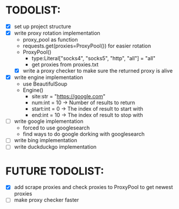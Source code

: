 # TODOLIST:

- [x] set up project structure
- [x] write proxy rotation implementation
  - proxy_pool as function
  - requests.get(proxies=ProxyPool()) for easier rotation
  - ProxyPool()
    - type:Literal["socks4", "socks5", "http", "all"] = "all"
    - get proxies from proxies.txt
  - [x] write a proxy checker to make sure the returned proxy is alive
- [x] write engine implementation
  - use BeautifulSoup
  - Engine()
    - site:str = "https://google.com"
    - num:int = 10 -> Number of results to return
    - start:int = 0 -> The index of result to start with
    - end:int = 10 -> The index of result to stop with
- [ ] write google implementation
  - forced to use googlesearch
  - find ways to do google dorking with googlesearch
- [ ] write bing implementation
- [ ] write duckduckgo implementation

# FUTURE TODOLIST:

- [x] add scrape proxies and check proxies to ProxyPool to get newest proxies
- [ ] make proxy checker faster